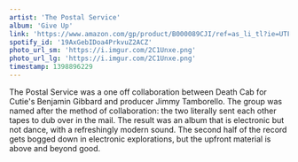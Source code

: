 ```yaml
---
artist: 'The Postal Service'
album: 'Give Up'
link: 'https://www.amazon.com/gp/product/B000089CJI/ref=as_li_tl?ie=UTF8&amp;camp=1789&amp;creative=390957&amp;creativeASIN=B000089CJI&amp;linkCode=as2&amp;tag=besalbintheun-20&amp;linkId=HNAFU3IGRUHDQCA4'
spotify_id: '19AxGebIDoa4PrkvuZ2ACZ'
photo_url_sm: 'https://i.imgur.com/2C1Unxe.png'
photo_url_lg: 'https://i.imgur.com/2C1Unxe.png'
timestamp: 1398896229
---
```

The Postal Service was a one off collaboration between Death Cab for Cutie's Benjamin Gibbard and producer Jimmy Tamborello. The group was named after the method of collaboration: the two literally sent each other tapes to dub over in the mail. The result was an album that is electronic but not dance, with a refreshingly modern sound. The second half of the record gets bogged down in electronic explorations, but the upfront material is above and beyond good.